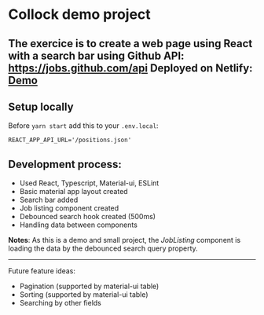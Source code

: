 # Collock demo project
The exercice is to create a web page using React with a search bar using Github API: https://jobs.github.com/api
Deployed on Netlify: [Demo](https://confident-bohr-358442.netlify.com)
---
## Setup locally
Before `yarn start` add this to your `.env.local`:
```
REACT_APP_API_URL='/positions.json'
```

## Development process:
- Used React, Typescript, Material-ui, ESLint
- Basic material app layout created
- Search bar added
- Job listing component created
- Debounced search hook created (500ms)
- Handling data between components

__Notes__: As this is a demo and small project, the _JobListing_ component is loading the data by the debounced search query property.

---
Future feature ideas:
- Pagination (supported by material-ui table)
- Sorting  (supported by material-ui table)
- Searching by other fields
